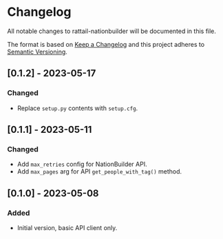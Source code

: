 
# Changelog
All notable changes to rattail-nationbuilder will be documented in this file.

The format is based on [Keep a Changelog](http://keepachangelog.com/en/1.0.0/)
and this project adheres to [Semantic Versioning](http://semver.org/spec/v2.0.0.html).

## [0.1.2] - 2023-05-17
### Changed
- Replace `setup.py` contents with `setup.cfg`.

## [0.1.1] - 2023-05-11
### Changed
- Add `max_retries` config for NationBuilder API.
- Add `max_pages` arg for API `get_people_with_tag()` method.

## [0.1.0] - 2023-05-08
### Added
- Initial version, basic API client only.
